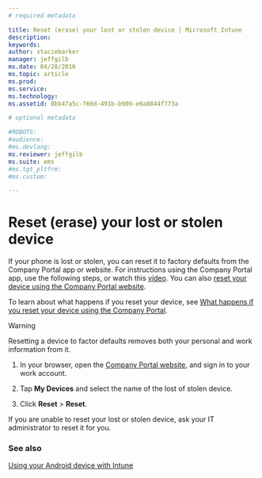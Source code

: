 ```yaml
---
# required metadata

title: Reset (erase) your lost or stolen device | Microsoft Intune
description:
keywords:
author: staciebarker
manager: jeffgilb
ms.date: 04/28/2016
ms.topic: article
ms.prod:
ms.service:
ms.technology:
ms.assetid: 8bb47a5c-f66d-491b-b909-e6a8844f773a

# optional metadata

#ROBOTS:
#audience:
#ms.devlang:
ms.reviewer: jeffgilb
ms.suite: ems
#ms.tgt_pltfrm:
#ms.custom:

---
```



# Reset (erase) your lost or stolen device

If your phone is lost or stolen, you can reset it to factory defaults from the Company Portal app or website. For instructions using the Company Portal app, use the following steps, or watch this [video](http://aka.ms/ly1x17). You can also [reset your device using the Company Portal website](reset-your-device-cpwebsite.md).

To learn about what happens if you reset your device, see [What happens if you reset your device using the Company Portal](what-happens-if-you-reset-your-device-using-the-company-portal-android.md).

> [!WARNING] 
> Resetting a device to factor defaults removes both your personal and work information from it.

1.  In your browser, open the [Company Portal website](http://portal.manage.microsoft.com), and sign in to your work account.

2.  Tap **My Devices** and select the name of the lost of stolen  device.

3.  Click **Reset** &gt; **Reset**.

If you are unable to reset your lost or stolen device, ask your IT administrator to reset it for you.

### See also
[Using your Android device with Intune](using-your-android-device-with-intune.md)

